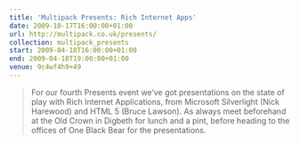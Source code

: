 ```yaml
---
title: 'Multipack Presents: Rich Internet Apps'
date: 2009-10-17T16:00:00+01:00
url: http://multipack.co.uk/presents/
collection: multipack_presents
start: 2009-04-18T16:00:00+01:00
end: 2009-04-18T19:00:00+01:00
venue: 9c4wf4h9+49
---
```

> For our fourth Presents event we’ve got presentations on the state of play with Rich Internet Applications, from Microsoft Silverlight (Nick Harewood) and HTML 5 (Bruce Lawson). As always meet beforehand at the Old Crown in Digbeth for lunch and a pint, before heading to the offices of One Black Bear for the presentations.
